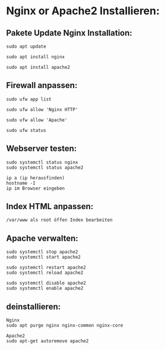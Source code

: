 # Nginx or Apache2 Installieren:

## Pakete Update Nginx Installation:

    sudo apt update
    
    sudo apt install nginx
    
    sudo apt install apache2


## Firewall anpassen: 

    sudo ufw app list
    
    sudo ufw allow 'Nginx HTTP'
    
    sudo ufw allow 'Apache'
    
    sudo ufw status

## Webserver testen:
    sudo systemctl status nginx
    sudo systemctl status apache2

    ip a (ip herausfinden)
    hostname -I
    ip im Browser eingeben

## Index HTML anpassen:
    /var/www als root öffen Index bearbeiten

## Apache verwalten:
    sudo systemctl stop apache2
    sudo systemctl start apache2

    sudo systemctl restart apache2
    sudo systemctl reload apache2

    sudo systemctl disable apache2
    sudo systemctl enable apache2

## deinstallieren:
    Nginx
    sudo apt purge nginx nginx-common nginx-core
    
    Apache2
    sudo apt-get autoremove apache2
